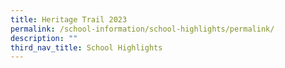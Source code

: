 ```yaml
---
title: Heritage Trail 2023
permalink: /school-information/school-highlights/permalink/
description: ""
third_nav_title: School Highlights
---
```

